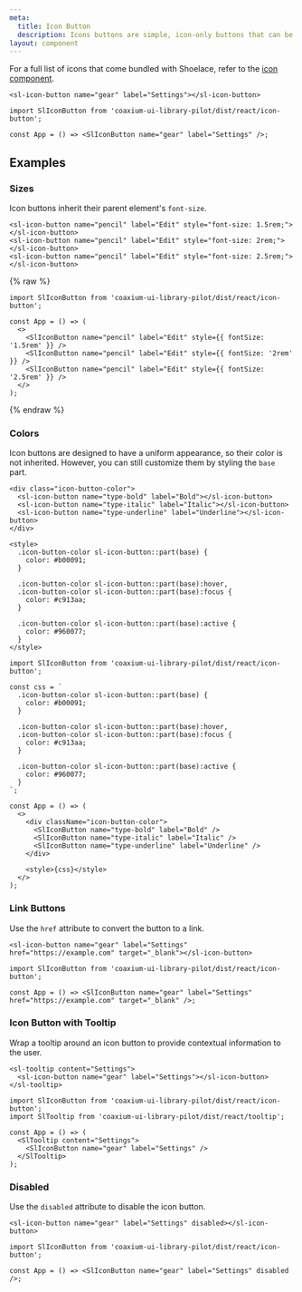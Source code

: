 ```yaml
---
meta:
  title: Icon Button
  description: Icons buttons are simple, icon-only buttons that can be used for actions and in toolbars.
layout: component
---
```


For a full list of icons that come bundled with Shoelace, refer to the [icon component](/components/icon).

```html:preview
<sl-icon-button name="gear" label="Settings"></sl-icon-button>
```

```jsx:react
import SlIconButton from 'coaxium-ui-library-pilot/dist/react/icon-button';

const App = () => <SlIconButton name="gear" label="Settings" />;
```

## Examples

### Sizes

Icon buttons inherit their parent element's `font-size`.

```html:preview
<sl-icon-button name="pencil" label="Edit" style="font-size: 1.5rem;"></sl-icon-button>
<sl-icon-button name="pencil" label="Edit" style="font-size: 2rem;"></sl-icon-button>
<sl-icon-button name="pencil" label="Edit" style="font-size: 2.5rem;"></sl-icon-button>
```

{% raw %}

```jsx:react
import SlIconButton from 'coaxium-ui-library-pilot/dist/react/icon-button';

const App = () => (
  <>
    <SlIconButton name="pencil" label="Edit" style={{ fontSize: '1.5rem' }} />
    <SlIconButton name="pencil" label="Edit" style={{ fontSize: '2rem' }} />
    <SlIconButton name="pencil" label="Edit" style={{ fontSize: '2.5rem' }} />
  </>
);
```

{% endraw %}

### Colors

Icon buttons are designed to have a uniform appearance, so their color is not inherited. However, you can still customize them by styling the `base` part.

```html:preview
<div class="icon-button-color">
  <sl-icon-button name="type-bold" label="Bold"></sl-icon-button>
  <sl-icon-button name="type-italic" label="Italic"></sl-icon-button>
  <sl-icon-button name="type-underline" label="Underline"></sl-icon-button>
</div>

<style>
  .icon-button-color sl-icon-button::part(base) {
    color: #b00091;
  }

  .icon-button-color sl-icon-button::part(base):hover,
  .icon-button-color sl-icon-button::part(base):focus {
    color: #c913aa;
  }

  .icon-button-color sl-icon-button::part(base):active {
    color: #960077;
  }
</style>
```

```jsx:react
import SlIconButton from 'coaxium-ui-library-pilot/dist/react/icon-button';

const css = `
  .icon-button-color sl-icon-button::part(base) {
    color: #b00091;
  }

  .icon-button-color sl-icon-button::part(base):hover,
  .icon-button-color sl-icon-button::part(base):focus {
    color: #c913aa;
  }

  .icon-button-color sl-icon-button::part(base):active {
    color: #960077;
  }
`;

const App = () => (
  <>
    <div className="icon-button-color">
      <SlIconButton name="type-bold" label="Bold" />
      <SlIconButton name="type-italic" label="Italic" />
      <SlIconButton name="type-underline" label="Underline" />
    </div>

    <style>{css}</style>
  </>
);
```

### Link Buttons

Use the `href` attribute to convert the button to a link.

```html:preview
<sl-icon-button name="gear" label="Settings" href="https://example.com" target="_blank"></sl-icon-button>
```

```jsx:react
import SlIconButton from 'coaxium-ui-library-pilot/dist/react/icon-button';

const App = () => <SlIconButton name="gear" label="Settings" href="https://example.com" target="_blank" />;
```

### Icon Button with Tooltip

Wrap a tooltip around an icon button to provide contextual information to the user.

```html:preview
<sl-tooltip content="Settings">
  <sl-icon-button name="gear" label="Settings"></sl-icon-button>
</sl-tooltip>
```

```jsx:react
import SlIconButton from 'coaxium-ui-library-pilot/dist/react/icon-button';
import SlTooltip from 'coaxium-ui-library-pilot/dist/react/tooltip';

const App = () => (
  <SlTooltip content="Settings">
    <SlIconButton name="gear" label="Settings" />
  </SlTooltip>
);
```

### Disabled

Use the `disabled` attribute to disable the icon button.

```html:preview
<sl-icon-button name="gear" label="Settings" disabled></sl-icon-button>
```

```jsx:react
import SlIconButton from 'coaxium-ui-library-pilot/dist/react/icon-button';

const App = () => <SlIconButton name="gear" label="Settings" disabled />;
```
